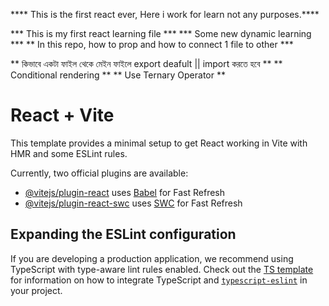**** This is the first react ever, Here i work for learn not any purposes.****

*** This is my first react learning file ***
*** Some new dynamic learning ***
** In this repo, how to prop and how to connect 1 file to other ***

** কিভাবে একটা ফাইল থেকে মেইন ফাইলে export deafult || import করতে হবে **
** Conditional rendering **
** Use Ternary Operator **





# React + Vite

This template provides a minimal setup to get React working in Vite with HMR and some ESLint rules.

Currently, two official plugins are available:

- [@vitejs/plugin-react](https://github.com/vitejs/vite-plugin-react/blob/main/packages/plugin-react) uses [Babel](https://babeljs.io/) for Fast Refresh
- [@vitejs/plugin-react-swc](https://github.com/vitejs/vite-plugin-react/blob/main/packages/plugin-react-swc) uses [SWC](https://swc.rs/) for Fast Refresh

## Expanding the ESLint configuration

If you are developing a production application, we recommend using TypeScript with type-aware lint rules enabled. Check out the [TS template](https://github.com/vitejs/vite/tree/main/packages/create-vite/template-react-ts) for information on how to integrate TypeScript and [`typescript-eslint`](https://typescript-eslint.io) in your project.
